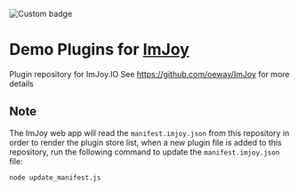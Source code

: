 <a href="https://imjoy.io/#/app?repo=https://github.com/oeway/ImJoy-Demo-Plugins"></a><img alt="Custom badge" src="https://img.shields.io/endpoint.svg?url=https%3A%2F%2Fraw.githubusercontent.com%2Foeway%2FImJoy-Demo-Plugins%2Fmaster%2Fbadge.imjoy.json"><a>

# Demo Plugins for [ImJoy](https://imjoy.io)
Plugin repository for ImJoy.IO
See https://github.com/oeway/ImJoy for more details


## Note
The ImJoy web app will read the `manifest.imjoy.json` from this repository in order to render the plugin store list, when a new plugin file is added to this repository, run the following command to update the `manifest.imjoy.json` file:

```
node update_manifest.js
```
